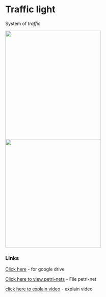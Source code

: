 # Traffic light
System of *traffic*
<div>
<img src="https://user-images.githubusercontent.com/107370302/201539480-2f918538-ed7c-419c-ba11-f31116920ebe.png" width=300 height=340>
<img src="https://user-images.githubusercontent.com/107370302/201539480-2f918538-ed7c-419c-ba11-f31116920ebe.png" width=300 height=340>
</div>

### Links
[Click here](https://www.google.com/drive/) - for google drive

[Click here to view petri-nets](https://drive.google.com/file/d/1f4640BXB2eufzEQzjba7ia9KQLQPLHSH/view?usp=sharing) - File petri-net

[click here to explain video](https://user-images.githubusercontent.com/107370302/201539781-92dc9613-52d1-4718-9ff3-f8d22bf217e2.mov) - explain video



